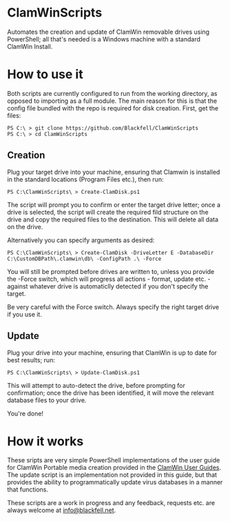 # ClamWinScripts

Automates the creation and update of ClamWin removable drives using PowerShell; all that's needed is a Windows machine with a standard ClamWin Install.

# How to use it

Both scripts are currently configured to run from the  working directory, as opposed to importing as a full module. The main reason for this is that the config file bundled with the repo is required for disk creation. First, get the files:

```
PS C:\ > git clone https://github.com/Blackfell/ClamWinScripts
PS C:\ > cd ClamWinScripts
```

## Creation

Plug your target drive into your machine, ensuring that Clamwin is installed in the standard locations (Program Files etc.), then run:

```
PS C:\ClamWinScripts\ > Create-ClamDisk.ps1
```

The script will prompt you to confirm or enter the target drive letter; once a drive is selected, the script will create the required fild structure on the drive and copy the required files to the destination. This will delete all data on the drive.

Alternatively you can specify arguments as desired:

```
PS C:\ClamWinScripts\ > Create-ClamDisk -DriveLetter E -DatabaseDir C:\CustomDBPath\.clamwin\db\ -ConfigPath .\ -Force
```

You will still be prompted before drives are written to, unless you provide the -Force switch, which will progress all actions - format, update etc. - against whatever drive is automaticlly detected if you don't specify the target.

Be very careful with the Force switch. Always specify the right target drive if you use it.

## Update

Plug your drive into your machine, ensuring that ClamWin is up to date for best results; run:

```
PS C:\ClamWinScripts\ > Update-ClamDisk.ps1
```

This will attempt to auto-detect the drive, before prompting for confirmation; once the drive has been identified, it will  move the relevant database files to your drive.

You're done!

# How it works

These sripts are very simple PowerShell implementations of the user guide for ClamWin Portable media creation provided in the [ClamWin User Guides](http://www.clamwin.com/content/view/118/89/). The update script is an implementation not provided in this guide, but that provides the ability to programmatically update virus databases in a manner that functions.

These scripts are a work in progress and any feedback, requests etc. are always welcome at info@blackfell.net.
